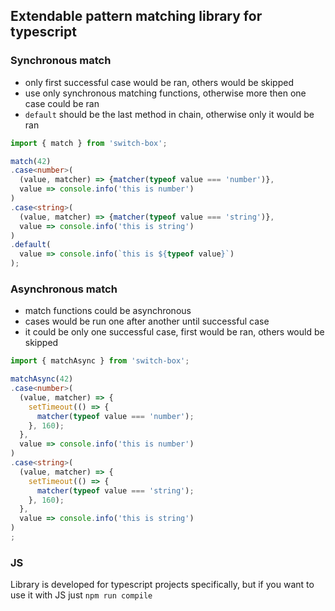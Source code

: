## Extendable pattern matching library for typescript

### Synchronous match
 - only first successful case would be ran, others would be skipped
 - use only synchronous matching functions, otherwise more then one case could be ran
 - `default` should be the last method in chain, otherwise only it would be ran

```typescript
import { match } from 'switch-box';

match(42)
.case<number>(
  (value, matcher) => {matcher(typeof value === 'number')},
  value => console.info('this is number')
)
.case<string>(
  (value, matcher) => {matcher(typeof value === 'string')},
  value => console.info('this is string')
)
.default(
  value => console.info(`this is ${typeof value}`)
);
```

### Asynchronous match
 - match functions could be asynchronous
 - cases would be run one after another until successful case
 - it could be only one successful case, first would be ran, others would be skipped

```typescript
import { matchAsync } from 'switch-box';

matchAsync(42)
.case<number>(
  (value, matcher) => {
    setTimeout(() => {
      matcher(typeof value === 'number');
    }, 160);
  },
  value => console.info('this is number')
)
.case<string>(
  (value, matcher) => {
    setTimeout(() => {
      matcher(typeof value === 'string');
    }, 160);
  },
  value => console.info('this is string')
)
;
```

### JS
Library is developed for typescript projects specifically, but if you want to use it with JS just `npm run compile`
